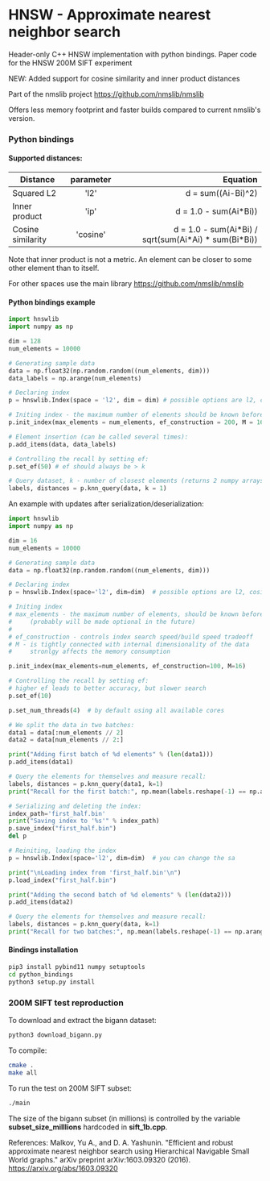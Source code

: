 # HNSW - Approximate nearest neighbor search
Header-only C++ HNSW implementation with python bindings. Paper code for the HNSW 200M SIFT experiment

NEW: Added support for cosine similarity and inner product distances


Part of the nmslib project https://github.com/nmslib/nmslib

Offers less memory footprint and faster builds compared to current nmslib's version.

### Python bindings


#### Supported distances:

| Distance         | parameter       | Equation                |
| -------------    |:---------------:| -----------------------:|
|Squared L2        |'l2'             | d = sum((Ai-Bi)^2)      |
|Inner product     |'ip'             | d = 1.0 - sum(Ai\*Bi))  |
|Cosine similarity |'cosine'         | d = 1.0 - sum(Ai\*Bi) / sqrt(sum(Ai\*Ai) * sum(Bi\*Bi))|

Note that inner product is not a metric. An element can be closer to some other element than to itself.

For other spaces use the main library https://github.com/nmslib/nmslib 


#### Python bindings example
```python
import hnswlib
import numpy as np

dim = 128
num_elements = 10000

# Generating sample data
data = np.float32(np.random.random((num_elements, dim)))
data_labels = np.arange(num_elements)

# Declaring index
p = hnswlib.Index(space = 'l2', dim = dim) # possible options are l2, cosine or ip

# Initing index - the maximum number of elements should be known beforehand
p.init_index(max_elements = num_elements, ef_construction = 200, M = 16)

# Element insertion (can be called several times):
p.add_items(data, data_labels)

# Controlling the recall by setting ef:
p.set_ef(50) # ef should always be > k

# Query dataset, k - number of closest elements (returns 2 numpy arrays)
labels, distances = p.knn_query(data, k = 1)

```
An example with updates after serialization/deserialization:
```python
import hnswlib
import numpy as np

dim = 16
num_elements = 10000

# Generating sample data
data = np.float32(np.random.random((num_elements, dim)))

# Declaring index
p = hnswlib.Index(space='l2', dim=dim)  # possible options are l2, cosine or ip

# Initing index
# max_elements - the maximum number of elements, should be known beforehand
#     (probably will be made optional in the future)
#
# ef_construction - controls index search speed/build speed tradeoff
# M - is tightly connected with internal dimensionality of the data
#     stronlgy affects the memory consumption

p.init_index(max_elements=num_elements, ef_construction=100, M=16)

# Controlling the recall by setting ef:
# higher ef leads to better accuracy, but slower search
p.set_ef(10)

p.set_num_threads(4)  # by default using all available cores

# We split the data in two batches:
data1 = data[:num_elements // 2]
data2 = data[num_elements // 2:]

print("Adding first batch of %d elements" % (len(data1)))
p.add_items(data1)

# Query the elements for themselves and measure recall:
labels, distances = p.knn_query(data1, k=1)
print("Recall for the first batch:", np.mean(labels.reshape(-1) == np.arange(len(data1))), "\n")

# Serializing and deleting the index:
index_path='first_half.bin'
print("Saving index to '%s'" % index_path)
p.save_index("first_half.bin")
del p

# Reiniting, loading the index
p = hnswlib.Index(space='l2', dim=dim)  # you can change the sa

print("\nLoading index from 'first_half.bin'\n")
p.load_index("first_half.bin")

print("Adding the second batch of %d elements" % (len(data2)))
p.add_items(data2)

# Query the elements for themselves and measure recall:
labels, distances = p.knn_query(data, k=1)
print("Recall for two batches:", np.mean(labels.reshape(-1) == np.arange(len(data))), "\n")

```

#### Bindings installation
```bash
pip3 install pybind11 numpy setuptools
cd python_bindings
python3 setup.py install
```

### 200M SIFT test reproduction 
To download and extract the bigann dataset:
```bash
python3 download_bigann.py
```
To compile:
```bash
cmake .
make all
```

To run the test on 200M SIFT subset:
```bash
./main
```

The size of the bigann subset (in millions) is controlled by the variable **subset_size_milllions** hardcoded in **sift_1b.cpp**.



References:
Malkov, Yu A., and D. A. Yashunin. "Efficient and robust approximate nearest neighbor search using Hierarchical Navigable Small World graphs." arXiv preprint arXiv:1603.09320 (2016). https://arxiv.org/abs/1603.09320
